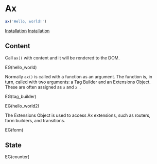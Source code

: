 Ax
==

<!--PLAYGROUND-->
```javascript
ax('Hello, world!')
```
<!--MARKDOWN-->

<!--NAVIGATION-->
<a href="/docs/installation.md">Installation</a> <a href="/docs/installation.md">Installation</a>

<!--MARKDOWN-->
Content
-------

Call `ax()` with content and it will be rendered to the DOM.

EG(hello_world)

Normally `ax()` is called with a function as an argument. The function is, in turn, called with two arguments: a Tag Builder and an Extensions Object. These are often assigned as `a` and `x `.



EG(tag_builder)





EG(hello_world2)


The Extensions Object is used to access Ax extensions, such as routers, form builders, and transitions.

EG(form)

State
-----




EG(counter)

